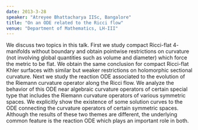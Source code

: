 ```yaml
---
date: 2013-3-28
speaker: "Atreyee Bhattacharya IISc, Bangalore"
title: "On an ODE related to the Ricci flow"
venue: "Department of Mathematics, LH-III"
---
```

We discuss two topics in this talk. First we study compact
Ricci-flat 4- manifolds without boundary and obtain pointwise restrictions
on curvature (not involving global quantities such as volume and diameter)
which force the metric to be flat. We obtain the same conclusion for
compact Ricci-flat Khler surfaces with similar but weaker restrictions on
holomorphic sectional curvature. Next we study the reaction ODE associated
to the evolution of the Riemann curvature operator along the Ricci flow.
We analyze the behavior of this ODE near algebraic curvature operators of
certain special type that includes the Riemann curvature operators of
various symmetric spaces. We explicitly show the existence of some
solution curves to the ODE connecting the curvature operators of certain
symmetric spaces. Although the results of these two themes are different,
the underlying common feature is the reaction ODE which plays an important
role in both.
